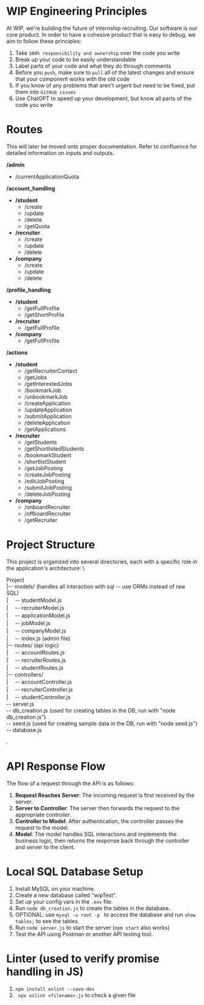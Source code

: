 # WIP Engineering Principles

At WIP, we're building the future of internship recruiting. Our software is our core product. In order to have a cohesive product that is easy to debug, we aim to follow these principles:

1. Take `100% responsibility and ownership` over the code you write
2. Break up your code to be easily understandable
3. Label parts of your code and what they do through comments
4. Before you `push`, make sure to `pull` all of the latest changes and ensure that your component works with the old code
5. If you know of any problems that aren't urgent but need to be fixed, put them into `GitHub issues`
6. Use ChatGPT to speed up your development, but know all parts of the code you write 

# Routes 

 This will later be moved onto proper documentation. Refer to confluence for detailed information on inputs and outputs.

**/admin**
  - /currentApplicationQuota 

**/account_handling**
  - **/student**
    - /create
    - /update
    - /delete
    - /getQuota
  - **/recruiter**
    - /create
    - /update
    - /delete
  - **/company**
    - /create
    - /update
    - /delete

**/profile_handling**
  - **/student**
    - /getFullProfile
    - /getShortProfile
  - **/recruiter**
    - /getFullProfile
  - **/company**
    - /getFullProfile

**/actions**
  - **/student**
    - /getRecruiterContact
    - /getJobs
    - /getInterestedJobs
    - /bookmarkJob
    - /unbookmarkJob
    - /createApplication
    - /updateApplication
    - /submitApplication
    - /deleteApplication
    - /getApplications
  - **/recruiter**
    - /getStudents
    - /getShortlistedStudents
    - /bookmarkStudent
    - /shortlistStudent
    - /getJobPosting
    - /createJobPosting
    - /editJobPosting
    - /submitJobPosting
    - /deleteJobPosting
  - **/company**
    - /onboardRecruiter
    - /offboardRecruiter
    - /getRecruiter


# Project Structure

This project is organized into several directories, each with a specific role in the application's architecture: \

Project \
|-- models/ (handles all interaction with sql -- use ORMs instead of raw SQL) \
|   &#x3000;-- studentModel.js \
|   &#x3000;-- recruiterModel.js \
|   &#x3000;-- applicationModel.js \
|   &#x3000;-- jobModel.js \
|   &#x3000;-- companyModel.js \
|   &#x3000;-- index.js (admin file) \
|-- routes/ (api logic) \
|   &#x3000;-- accountRoutes.js \
|   &#x3000;-- recruiterRoutes.js \
|   &#x3000;-- studentRoutes.js \
|-- controllers/ \
|   &#x3000;-- accountController.js \
|   &#x3000;-- recruiterController.js \
|   &#x3000;-- studentController.js \
-- server.js \
-- db_creation.js (used for creating tables in the DB, run with "node db_creation.js") \
-- seed.js (used for creating sample data in the DB, run with "node seed.js") \
-- database.js

.

# API Response Flow

The flow of a request through the API is as follows:

1. **Request Reaches Server**: The incoming request is first received by the server.
2. **Server to Controller**: The server then forwards the request to the appropriate controller.
3. **Controller to Model**: After authentication, the controller passes the request to the model.
4. **Model**: The model handles SQL interactions and implements the business logic, then returns the response back through the controller and server to the client.

# Local SQL Database Setup

1. Install MySQL on your machine.
2. Create a new database called "wipTest".
3. Set up your config vars in the ` .env ` file.
4. Run ` node db_creation.js ` to create the tables in the database.
5. OPTIONAL: use ```mysql -u root -p ``` to access the database and run ```show tables;``` to see the tables.
6. Run ` node server.js ` to start the server (``` npm start ``` also works)
7. Test the API using Postman or another API testing tool.

# Linter (used to verify promise handling in JS)
1. ` npm install eslint --save-dev `
2. ` npx eslint <filename>.js` to check a given file

